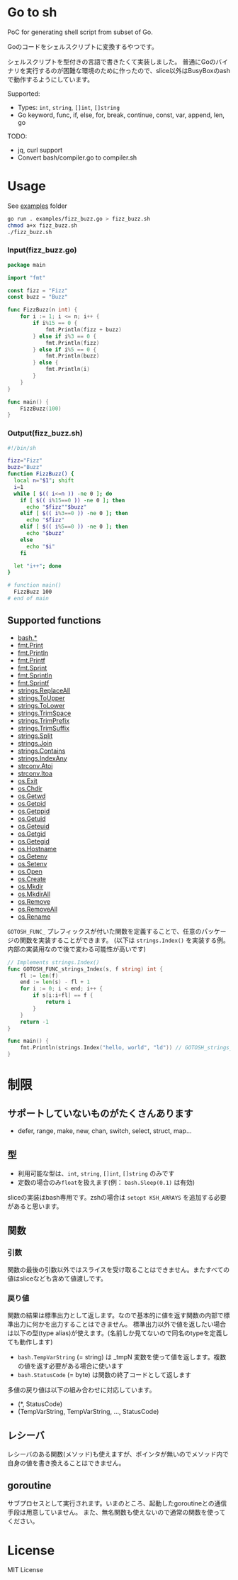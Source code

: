 # Go to sh

PoC for generating shell script from subset of Go.

Goのコードをシェルスクリプトに変換するやつです。

シェルスクリプトを型付きの言語で書きたくて実装しました。
普通にGoのバイナリを実行するのが困難な環境のために作ったので、slice以外はBusyBoxのashで動作するようにしています。

Supported:

- Types: `int`, `string`, `[]int`, `[]string` 
- Go keyword, func, if, else, for, break, continue, const, var, append, len, go

TODO:

- jq, curl support
- Convert bash/compiler.go to compiler.sh

# Usage

See [examples](examples) folder

```bash
go run . examples/fizz_buzz.go > fizz_buzz.sh
chmod a+x fizz_buzz.sh
./fizz_buzz.sh
```

### Input(fizz_buzz.go)

```go
package main

import "fmt"

const fizz = "Fizz"
const buzz = "Buzz"

func FizzBuzz(n int) {
	for i := 1; i <= n; i++ {
		if i%15 == 0 {
			fmt.Println(fizz + buzz)
		} else if i%3 == 0 {
			fmt.Println(fizz)
		} else if i%5 == 0 {
			fmt.Println(buzz)
		} else {
			fmt.Println(i)
		}
	}
}

func main() {
	FizzBuzz(100)
}
```

### Output(fizz_buzz.sh)

```bash
#!/bin/sh

fizz="Fizz"
buzz="Buzz"
function FizzBuzz() {
  local n="$1"; shift
  i=1
  while [ $(( i<=n )) -ne 0 ]; do
    if [ $(( i%15==0 )) -ne 0 ]; then
      echo "$fizz""$buzz"
    elif [ $(( i%3==0 )) -ne 0 ]; then
      echo "$fizz"
    elif [ $(( i%5==0 )) -ne 0 ]; then
      echo "$buzz"
    else
      echo "$i"
    fi

  let "i++"; done
}

# function main()
  FizzBuzz 100
# end of main
```

## Supported functions

- [bash.*](bash/builtin.go)
- [fmt.Print](https://pkg.go.dev/fmt#Print)
- [fmt.Println](https://pkg.go.dev/fmt#Println)
- [fmt.Printf](https://pkg.go.dev/fmt#Printf)
- [fmt.Sprint](https://pkg.go.dev/fmt#Sprint)
- [fmt.Sprintln](https://pkg.go.dev/fmt#Sprintln)
- [fmt.Sprintf](https://pkg.go.dev/fmt#Sprintf)
- [strings.ReplaceAll](https://pkg.go.dev/strings#ReplaceAll)
- [strings.ToUpper](https://pkg.go.dev/strings#ToUpper)
- [strings.ToLower](https://pkg.go.dev/strings#ToLower)
- [strings.TrimSpace](https://pkg.go.dev/strings#TrimSpace)
- [strings.TrimPrefix](https://pkg.go.dev/strings#TrimPrefix)
- [strings.TrimSuffix](https://pkg.go.dev/strings#TrimSuffix)
- [strings.Split](https://pkg.go.dev/strings#Split)
- [strings.Join](https://pkg.go.dev/strings#Join)
- [strings.Contains](https://pkg.go.dev/strings#Contains)
- [strings.IndexAny](https://pkg.go.dev/strings#IndexAny)
- [strconv.Atoi](https://pkg.go.dev/strconv#Atoi)
- [strconv.Itoa](https://pkg.go.dev/strconv#Itoa)
- [os.Exit](https://pkg.go.dev/os#Exit)
- [os.Chdir](https://pkg.go.dev/os#Chdir)
- [os.Getwd](https://pkg.go.dev/os#Getwd)
- [os.Getpid](https://pkg.go.dev/os#Getpid)
- [os.Getppid](https://pkg.go.dev/os#Getppid)
- [os.Getuid](https://pkg.go.dev/os#Getuid)
- [os.Geteuid](https://pkg.go.dev/os#Geteuid)
- [os.Getgid](https://pkg.go.dev/os#Getgid)
- [os.Getegid](https://pkg.go.dev/os#Getegid)
- [os.Hostname](https://pkg.go.dev/os#Hostname)
- [os.Getenv](https://pkg.go.dev/os#Getenv)
- [os.Setenv](https://pkg.go.dev/os#Setenv)
- [os.Open](https://pkg.go.dev/os#Open)
- [os.Create](https://pkg.go.dev/os#Create)
- [os.Mkdir](https://pkg.go.dev/os#Mkdir)
- [os.MkdirAll](https://pkg.go.dev/os#MkdirAll)
- [os.Remove](https://pkg.go.dev/os#Remove)
- [os.RemoveAll](https://pkg.go.dev/os#RemoveAll)
- [os.Rename](https://pkg.go.dev/os#Rename)


`GOTOSH_FUNC_` プレフィックスが付いた関数を定義することで、任意のパッケージの関数を実装することができます。 (以下は `strings.Index()` を実装する例。内部の実装用なので後で変わる可能性が高いです)

```go
// Implements strings.Index()
func GOTOSH_FUNC_strings_Index(s, f string) int {
	fl := len(f)
	end := len(s) - fl + 1
	for i := 0; i < end; i++ {
		if s[i:i+fl] == f {
			return i
		}
	}
	return -1
}

func main() {
	fmt.Println(strings.Index("hello, world", "ld")) // GOTOSH_strings_Index() will be invoked
}
```


# 制限

## サポートしていないものがたくさんあります

- defer, range, make, new, chan, switch, select, struct, map...

## 型

- 利用可能な型は、`int`, `string`, `[]int`, `[]string` のみです
- 定数の場合のみ`float`を扱えます(例： `bash.Sleep(0.1)` は有効)

sliceの実装はbash専用です。zshの場合は `setopt KSH_ARRAYS` を追加する必要があると思います。

## 関数

### 引数

関数の最後の引数以外ではスライスを受け取ることはできません。またすべての値はsliceなども含めて値渡しです。

### 戻り値

関数の結果は標準出力として返します。なので基本的に値を返す関数の内部で標準出力に何かを出力することはできません。
標準出力以外で値を返したい場合は以下の型(type alias)が使えます。(名前しか見てないので同名のtypeを定義しても動作します)

- `bash.TempVarString` (= string) は _tmpN 変数を使って値を返します。複数の値を返す必要がある場合に使います
- `bash.StatusCode` (= byte) は関数の終了コードとして返します

多値の戻り値は以下の組み合わせに対応しています。

- (*, StatusCode)
- (TempVarString, TempVarString, ..., StatusCode)

## レシーバ

レシーバのある関数(メソッド)も使えますが、ポインタが無いのでメソッド内で自身の値を書き換えることはできません。

## goroutine

サブプロセスとして実行されます。いまのところ、起動したgoroutineとの通信手段は用意していません。
また、無名関数も使えないので通常の関数を使ってください。

# License

MIT License
